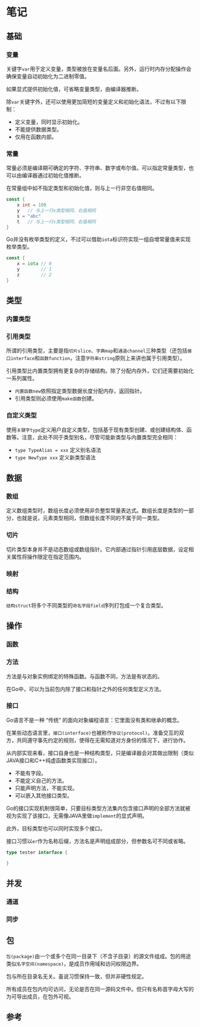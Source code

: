 # 笔记

## 基础

### 变量

关键字`var`用于定义变量，类型被放在变量名后面。另外，运行时内存分配操作会确保变量自动初始化为二进制零值。

如果显式提供初始化值，可省略变量类型，由编译器推断。

除`var`关键字外，还可以使用更加简短的变量定义和初始化语法，不过有以下限制：

+ 定义变量，同时显示初始化。
+ 不能提供数据类型。
+ 仅用在函数内部。

### 常量

常量必须是编译期可确定的字符、字符串、数字或布尔值。可以指定常量类型，也可以由编译器通过初始化值推断。

在常量组中如不指定类型和初始化值，则与上一行非空右值相同。

``` go
const {
    x int = 100
    y   // 与上一行x类型相同、右值相同
    s = "abc"
    t   // 与上一行s类型相同、右值相同
}
```

Go并没有枚举类型的定义，不过可以借助`iota`标识符实现一组自增常量值来实现枚举类型。

``` go
const {
    x = iota // 0
    y        // 1
    z        // 2
}
```

## 类型

### 内置类型

### 引用类型

所谓的引用类型，主要是指`切片slice`、`字典map`和`通道channel`三种类型（还包括`接口interface`和`函数function`，注意`字符串string`原则上来讲也属于引用类型）。

引用类型比内置类型拥有更复杂的存储结构。除了分配内存外，它们还需要初始化一系列属性。

+ `内置函数new`依照指定类型数据长度分配内存，返回指针。
+ 引用类型则必须使用`make函数`创建。

### 自定义类型

使用`关键字type`定义用户自定义类型，包括基于现有类型创建、或创建结构体、函数等。注意，此处不同于类型别名，尽管可能新类型与内置类型完全相同：

+ `type TypeAlias = xxx` 定义别名语法
+ `type NewType xxx` 定义新类型语法

## 数据

### 数组

定义数组类型时，数组长度必须使用非负整型常量表达式。数组长度是类型的一部分，也就是说，元素类型相同，但数组长度不同的不属于同一类型。

### 切片

切片类型本身并不是动态数组或数组指针。它内部通过指针引用底层数据，设定相关属性将操作限定在指定范围内。

### 映射

### 结构

`结构struct`将多个不同类型的`命名字段field`序列打包成一个复合类型。

## 操作

### 函数

### 方法

方法是与对象实例绑定的特殊函数。与函数不同，方法是有状态的。

在Go中，可以为当前包内除了接口和指针之外的任何类型定义方法。

### 接口

Go语言不是一种 “传统” 的面向对象编程语言：它里面没有类和继承的概念。

在某些动态语言里，`接口(interface)`也被称作`协议(protocol)`。准备交互的双方，共同遵守事先约定的规则，使得在无需知道对方身份的情况下，进行协作。

从内部实现来看，接口自身也是一种结构类型，只是编译器会对其做出限制（类似JAVA接口和C++纯虚函数类实现接口）。

+ 不能有字段。
+ 不能定义自己的方法。
+ 只能声明方法，不能实现。
+ 可以嵌入其他接口类型。

Go的接口实现机制很简单，只要目标类型方法集内包含接口声明的全部方法就被视为实现了该接口，无需像JAVA里做`implement`的显式声明。

此外，目标类型也可以同时实现多个接口。

接口习惯以`er`作为名称后缀，方法名是声明组成部分，但参数名可不同或省略。

``` go
type tester interface {

}
```

## 并发

### 通道

### 同步

## 包

`包(package)`由一个或多个在同一目录下（不含子目录）的源文件组成。包的用途类似`名字空间(namespace)`，是成员作用域和访问权限边界。

包与所在目录名无关。虽说习惯保持一致，但并非硬性规定。

所有成员在包内均可访问，无论是否在同一源码文件中。但只有名称首字母大写的为可导出成员，在包外可视。

## 参考

[](Go%20语言详解（上）.pdf)